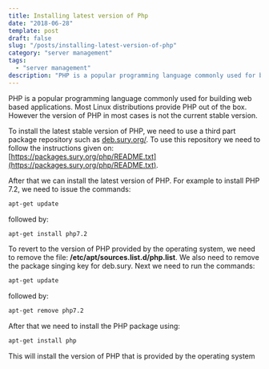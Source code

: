```yaml
---
title: Installing latest version of Php
date: "2018-06-28"
template: post
draft: false
slug: "/posts/installing-latest-version-of-php"
category: "server management"
tags: 
  - "server management"
description: "PHP is a popular programming language commonly used for building web based applications. Most Linux distributions provide PHP out of the box. However the version of PHP in most cases is not the current stable version."
---
```


PHP is a popular programming language commonly used for building web based applications. Most Linux distributions provide PHP out of the box. However the version of PHP in most cases is not the current stable version.

To install the latest stable version of PHP, we need to use a third part package repository such as [deb.sury.org/](https://deb.sury.org/). To use this repository we need to follow the instructions given on: [https://packages.sury.org/php/README.txt](https://packages.sury.org/php/README.txt).

After that we can install the latest version of PHP. For example to install PHP 7.2, we need to issue the commands:

```bash
apt-get update
```

followed by:

```bash
apt-get install php7.2
```

To revert to the version of PHP provided by the operating system, we need to remove the file: **/etc/apt/sources.list.d/php.list**. We also need to remove the package singing key for deb.sury. Next we need to run the commands:

```bash
apt-get update
```

followed by:

```bash
apt-get remove php7.2
```

After that we need to install the PHP package using:

```bash
apt-get install php
```

This will install the version of PHP that is provided by the operating system
